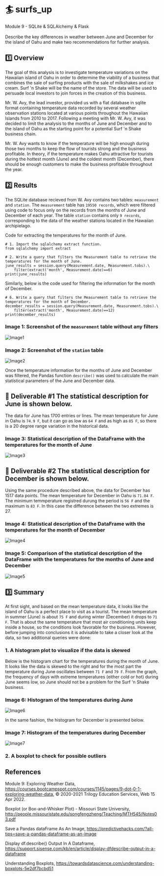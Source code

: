 # :surfer: surfs_up
Module 9 - SQLite &amp; SQLAlchemy &amp; Flask</br>
</br>
Describe the key differences in weather between June and December for the island of Oahu and make two recommendations for further analysis.

## :one: Overview
The goal of this analysis is to investigate temperature variations on the Hawaiian island of Oahu in order to determine the viability of a business that combines the sale of surfing products with the sale of milkshakes and ice cream. Surf 'n Shake will be the name of the store. The data will be used to persuade local investors to join forces in the creation of this business.

Mr. W. Avy, the lead investor, provided us with a flat database in sqlite format containing temperature data recorded by several weather observation stations located at various points throughout the Hawaiian Islands from 2010 to 2017. Following a meeting with Mr. W. Avy, it was decided to limit the analysis to the months of June and December and to the island of Oahu as the starting point for a potential Surf 'n Shake business chain.

Mr. W. Avy wants to know if the temperature will be high enough during those two months to keep the flow of tourists strong and the business profitable.  In theory, if the temperature makes Oahu attractive for tourists during the hottest month (June) and the coldest month (December), there should be enough customers to make the business profitable throughout the year.

## :two: Results
The SQLite database recieved from W. Avy contains two tables: `measurement` and `station`.  The `measurement` table has `19550 records`, which were filtered using code to focus only on the records from the months of June and December of each year.  The table `station` contains only `9 records`, corresponding to the data of the weather stations located in the Hawaiian archipielago.

Code for extracting the temperatures for the month of June.

```
# 1. Import the sqlalchemy extract function.
from sqlalchemy import extract

# 2. Write a query that filters the Measurement table to retrieve the temperatures for the month of June. 
june_results = session.query(Measurement.date, Measurement.tobs).\
    filter(extract('month', Measurement.date)==6)
print(june_results)
```

Similarly, below is the code used for filtering the information for the month of December.

```
# 6. Write a query that filters the Measurement table to retrieve the temperatures for the month of December.
december_results = session.query(Measurement.date, Measurement.tobs).\
    filter(extract('month', Measurement.date)==12)
print(december_results)
```

### Image 1: Screenshot of the `measurement` table without any filters
![Image1](https://github.com/Peteresis/surfs_up/blob/c32152ab66cde0777dfb59be65ecb207b0d494c4/Images/measurementtable.png)

### Image 2: Screenshot of the `station` table
![Image2](https://github.com/Peteresis/surfs_up/blob/c32152ab66cde0777dfb59be65ecb207b0d494c4/Images/satationtable.png)

Once the temperature information for the months of June and December was filtered, the Pandas function `describe()` was used to calculate the main statistical parameters of the June and December data.

## 💠 Deliverable #1 The statistical description for June is shown below.  

The data for June has 1700 entries or lines.  The mean temperature for June in Oahu is `74.9 F`, but it can go as low as `64 F` and as high as `85 F`, so there is a 20 degree range variation in the historical data.

### Image 3: Statistical description of the DataFrame with the temperatures for the month of June
![Image3](https://github.com/Peteresis/surfs_up/blob/de270105093c5f8a8c2fb4b435956b02abf0a4af/Images/june_describe_df.png)

## 💠 Deliverable #2 The statistical description for December is shown below.  

Using the same procedure described above, the data for December has 1517 data points.  The mean temperature for December in Oahu is `71.04 F`.  The minimum temmperature registred durung the period is `56 F` and the maximum is `83 F`.  In this case the difference between the two extremes is 27.

### Image 4: Statistical description of the DataFrame with the temperatures for the month of December
![Image4](https://github.com/Peteresis/surfs_up/blob/de270105093c5f8a8c2fb4b435956b02abf0a4af/Images/december_describe_df.png)


### Image 5: Comparison of the statistical description of the DataFrame with the temperatures for the months of June and December
![Image5](https://github.com/Peteresis/surfs_up/blob/f6b18997809eb80eac2ff29adb11110833181cf2/Images/summary_describe_df.png)


## :three: Summary

At first sight, and based on the mean temperature data, it looks like the island of Oahu is a perfect place to visit as a tourist.  The mean temperature in summer (June) is about `75 F` and during winter (December) it drops to `71 F`.  That is about the same temperature that most air conditioning units keep inside a house, so the conditions look favorable for the business.  However, before jumping into conclusions it is advisable to take a closer look at the data, so two additional queries were done:

### 1. A histogram plot to visualize if the data is skewed

Below is the histogram chart for the temperatures during the month of June.  It looks like the data is skewed to the right and for the most part the temperature during June oscillates between `71 F` and `79 F`.  From the graph, the frequency of days with extreme temperatures (either cold or hot) during June seems low, so June should not be a problem for the Surf 'n Shake business.

### Image 6: Histogram of the temperatures during June
![Image6](https://github.com/Peteresis/surfs_up/blob/647c4d44e22fe35f2af82c42da98a43557f14428/Images/JuneTemps.png)

In the same fashion, the histogram for December is presented below.

### Image 7: Histogram of the temperatures during December
![Image7](https://github.com/Peteresis/surfs_up/blob/647c4d44e22fe35f2af82c42da98a43557f14428/Images/DecemberTemps.png)




### 2. A boxplot to check for possible outliers




## References
Module 9: Exploring Weather Data, https://courses.bootcampspot.com/courses/1145/pages/9-dot-0-1-exploring-weather-data, :copyright: 2020-2021 Trilogy Education Services, Web 15 Apr 2022.

Boxplot (or Box-and-Whisker Plot) - Missouri State University, http://people.missouristate.edu/songfengzheng/Teaching/MTH545/Notes03.pdf

Save a Pandas dataFrame As An Image, https://predictivehacks.com/?all-tips=save-a-pandas-dataframe-as-an-image

Display df.describe() Output In A Dataframe, https://support.sisense.com/kb/en/article/display-dfdescribe-output-in-a-dataframe

Understanding Boxplots, https://towardsdatascience.com/understanding-boxplots-5e2df7bcbd51
